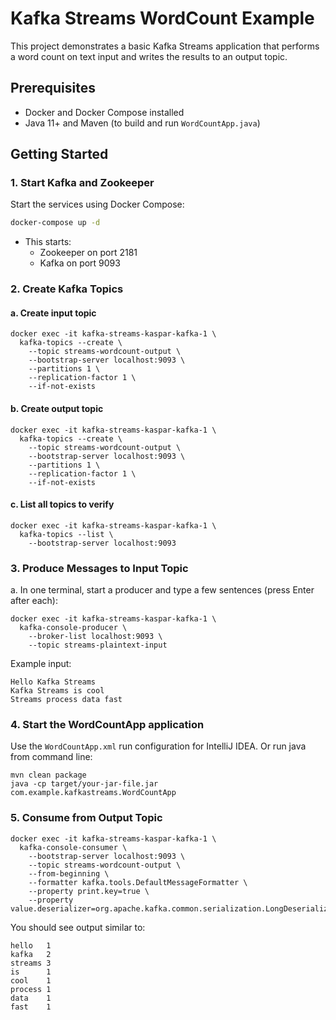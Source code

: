 # Kafka Streams WordCount Example

This project demonstrates a basic Kafka Streams application that performs a word count on text input and writes the results to an output topic.

## Prerequisites

- Docker and Docker Compose installed
- Java 11+ and Maven (to build and run `WordCountApp.java`)

## Getting Started

### 1. Start Kafka and Zookeeper

Start the services using Docker Compose:

```bash
docker-compose up -d
```
- This starts:
    - Zookeeper on port 2181
    - Kafka on port 9093

### 2. Create Kafka Topics

#### a. Create input topic

```shell
docker exec -it kafka-streams-kaspar-kafka-1 \
  kafka-topics --create \
    --topic streams-wordcount-output \
    --bootstrap-server localhost:9093 \
    --partitions 1 \
    --replication-factor 1 \
    --if-not-exists
```

#### b. Create output topic

```shell
docker exec -it kafka-streams-kaspar-kafka-1 \
  kafka-topics --create \
    --topic streams-wordcount-output \
    --bootstrap-server localhost:9093 \
    --partitions 1 \
    --replication-factor 1 \
    --if-not-exists
```


#### c. List all topics to verify

```shell
docker exec -it kafka-streams-kaspar-kafka-1 \
  kafka-topics --list \
    --bootstrap-server localhost:9093
```
### 3. Produce Messages to Input Topic
a. In one terminal, start a producer and type a few sentences (press Enter after each):

```shell
docker exec -it kafka-streams-kaspar-kafka-1 \
  kafka-console-producer \
    --broker-list localhost:9093 \
    --topic streams-plaintext-input
```

Example input:

```text
Hello Kafka Streams
Kafka Streams is cool
Streams process data fast
```

### 4. Start the WordCountApp application

Use the `WordCountApp.xml` run configuration for IntelliJ IDEA.
Or run java from command line:
```text
mvn clean package
java -cp target/your-jar-file.jar com.example.kafkastreams.WordCountApp
```

### 5. Consume from Output Topic

```shell
docker exec -it kafka-streams-kaspar-kafka-1 \
  kafka-console-consumer \
    --bootstrap-server localhost:9093 \
    --topic streams-wordcount-output \
    --from-beginning \
    --formatter kafka.tools.DefaultMessageFormatter \
    --property print.key=true \
    --property value.deserializer=org.apache.kafka.common.serialization.LongDeserializer
```

You should see output similar to:
```text
hello   1
kafka   2
streams 3
is      1
cool    1
process 1
data    1
fast    1
```